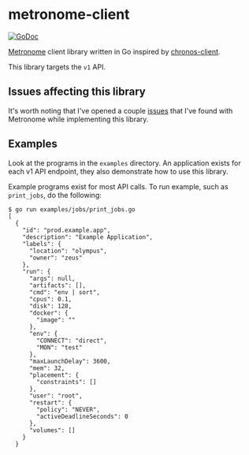 # metronome-client

[![GoDoc](https://godoc.org/github.com/mindscratch/metronome-client?status.png)](https://godoc.org/github.com/mindscratch/metronome-client)

[Metronome](https://github.com/mindscratch/metronome-client) client library written in Go inspired by [chronos-client](https://github.com/yieldbot/chronos-client/).

This library targets the `v1` API.

## Issues affecting this library

It's worth noting that I've opened a couple [issues](https://github.com/dcos/metronome/issues/created_by/mindscratch) that I've found with Metronome while implementing this library.

## Examples

Look at the programs in the `examples` directory. An application exists for each v1 API endpoint, they also demonstrate how to use this library.

Example programs exist for most API calls. To run example, such as `print_jobs`, do the following:

```
$ go run examples/jobs/print_jobs.go
[
  {
    "id": "prod.example.app",
    "description": "Example Application",
    "labels": {
      "location": "olympus",
      "owner": "zeus"
    },
    "run": {
      "args": null,
      "artifacts": [],
      "cmd": "env | sort",
      "cpus": 0.1,
      "disk": 128,
      "docker": {
        "image": ""
      },
      "env": {
        "CONNECT": "direct",
        "MON": "test"
      },
      "maxLaunchDelay": 3600,
      "mem": 32,
      "placement": {
        "constraints": []
      },
      "user": "root",
      "restart": {
        "policy": "NEVER",
        "activeDeadlineSeconds": 0
      },
      "volumes": []
    }
  }
```
